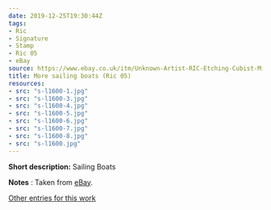 ```yaml
---
date: 2019-12-25T19:30:44Z
tags:
- Ric
- Signature
- Stamp
- Ric 05
- eBay
source: https://www.ebay.co.uk/itm/Unknown-Artist-RIC-Etching-Cubist-Midcentury-MCM-Sailboat-Maritime-JCB/193218427336?hash=item2cfcb739c8:g:hzYAAOSw0LldyxW1
title: More sailing boats (Ric 05)
resources:
- src: "s-l1600-1.jpg"
- src: "s-l1600-3.jpg"
- src: "s-l1600-4.jpg"
- src: "s-l1600-5.jpg"
- src: "s-l1600-6.jpg"
- src: "s-l1600-7.jpg"
- src: "s-l1600-8.jpg"
- src: "s-l1600.jpg"
---
```


**Short description:** Sailing Boats

**Notes** : Taken from [eBay](https://www.ebay.co.uk/itm/Unknown-Artist-RIC-Etching-Cubist-Midcentury-MCM-Sailboat-Maritime-JCB/193218427336?hash=item2cfcb739c8:g:hzYAAOSw0LldyxW1).

[Other entries for this work](/tags/Ric-05)
